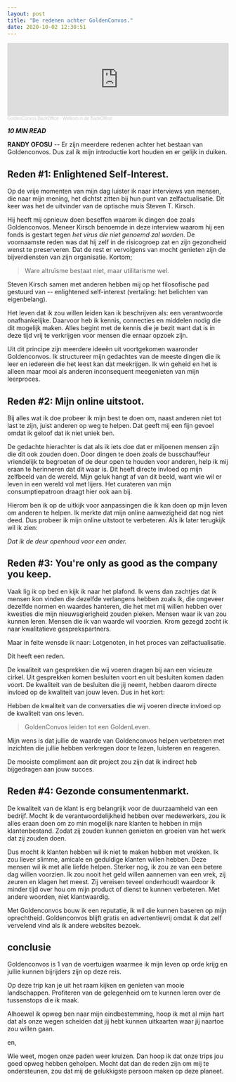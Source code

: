 ```yaml
---
layout: post
title: "De redenen achter GoldenConvos."
date: 2020-10-02 12:30:51
---
```


<iframe width="100%" height="166" scrolling="no" frameborder="no" allow="autoplay" src="https://w.soundcloud.com/player/?url=https%3A//api.soundcloud.com/tracks/880276330&color=%23daa51f&auto_play=false&hide_related=false&show_comments=true&show_user=true&show_reposts=false&show_teaser=true"></iframe><div style="font-size: 10px; color: #cccccc;line-break: anywhere;word-break: normal;overflow: hidden;white-space: nowrap;text-overflow: ellipsis; font-family: Interstate,Lucida Grande,Lucida Sans Unicode,Lucida Sans,Garuda,Verdana,Tahoma,sans-serif;font-weight: 100;"><a href="https://soundcloud.com/goldenconvos" title="GoldenConvos BackOffice" target="_blank" style="color: #cccccc; text-decoration: none;">GoldenConvos BackOffice</a> · <a href="https://soundcloud.com/goldenconvos/backoffice" title="Welkom in de BackOffice!" target="_blank" style="color: #cccccc; text-decoration: none;">Welkom in de BackOffice!</a></div>

<i class="fa fa-clock-o" aria-hidden="true" style="fontsize:20px"> **10 MIN READ**</i>

**RANDY OFOSU** -- Er zijn meerdere redenen achter het bestaan van Goldenconvos. Dus zal ik mijn introductie kort houden en er gelijk in duiken.

## Reden #1: Enlightened Self-Interest.
Op de vrije momenten van mijn dag luister ik naar interviews van mensen, die naar mijn mening, het dichtst zitten bij hun punt van zelfactualisatie. Dit keer was het de uitvinder van de optische muis Steven T. Kirsch. 

Hij heeft mij opnieuw doen beseffen waarom ik dingen doe zoals Goldenconvos. Meneer Kirsch benoemde in deze interview waarom hij een fonds is gestart tegen *het virus die niet genoemd zal worden*. De voornaamste reden was dat hij zelf in de risicogroep zat en zijn gezondheid wenst te preserveren. Dat de rest er vervolgens van mocht genieten zijn de bijverdiensten van zijn organisatie. Kortom;

> Ware altruïsme bestaat niet, maar utilitarisme wel.

Steven Kirsch samen met anderen hebben mij op het filosofische pad gestuurd van -- enlightened self-interest (vertaling: het belichten van eigenbelang). 

Het leven dat ik zou willen leiden kan ik beschrijven als: een verantwoorde onafhankelijke. Daarvoor heb ik kennis, connecties en middelen nodig die dit mogelijk maken. Alles begint met de kennis die je bezit want dat is in deze tijd vrij te verkrijgen voor mensen die ernaar opzoek zijn. 

Uit dit principe zijn meerdere ideeën uit voortgekomen waaronder Goldenconvos. Ik structureer mijn gedachtes van de meeste dingen die ik leer en iedereen die het leest kan dat meekrijgen. Ik win geheid en het is alleen maar mooi als anderen inconsequent meegenieten van mijn leerproces.

## Reden #2: Mijn online uitstoot.
Bij alles wat ik doe probeer ik mijn best te doen om, naast anderen niet tot last te zijn, juist anderen op weg te helpen. Dat geeft mij een fijn gevoel omdat ik geloof dat ik niet uniek ben. 

De gedachte hierachter is dat als ik iets doe dat er miljoenen mensen zijn die dit ook zouden doen. Door dingen te doen zoals de busschauffeur vriendelijk te begroeten of de deur open te houden voor anderen, help ik mij eraan te herinneren dat dit waar is. Dit heeft directe invloed op mijn zelfbeeld van de wereld. Mijn geluk hangt af van dit beeld, want wie wil er leven in een wereld vol met lijers. Het curateren van mijn consumptiepatroon draagt hier ook aan bij.

Hierom ben ik op de uitkijk voor aanpassingen die ik kan doen op mijn leven om anderen te helpen. Ik merkte dat mijn online aanwezigheid dat nog niet deed. Dus probeer ik mijn online uitstoot te verbeteren. Als ik later terugkijk wil ik zien: 

*Dat ik de deur openhoud voor een ander.*

## Reden #3: You're only as good as the company you keep.
Vaak lig ik op bed en kijk ik naar het plafond. Ik wens dan zachtjes dat ik mensen kon vinden die dezelfde verlangens hebben zoals ik, die ongeveer dezelfde normen en waardes hanteren, die het met mij willen hebben over kwesties die mijn nieuwsgierigheid zouden pieken. Mensen waar ik van zou kunnen leren. Mensen die ik van waarde wil voorzien. Krom gezegd zocht ik naar kwalitatieve gesprekspartners. 

Maar in feite wensde ik naar:
Lotgenoten, in het proces van zelfactualisatie. 

Dit heeft een reden.

De kwaliteit van gesprekken die wij voeren dragen bij aan een vicieuze cirkel. Uit gesprekken komen besluiten voort en uit besluiten komen daden voort. De kwaliteit van de besluiten die jij neemt, hebben daarom directe invloed op de kwaliteit van jouw leven. Dus in het kort:

Hebben de kwaliteit van de conversaties die wij voeren directe invloed op de kwaliteit van ons leven.

> GoldenConvos leiden tot een GoldenLeven.

Mijn wens is dat jullie de waarde van Goldenconvos helpen verbeteren met inzichten die jullie hebben verkregen door te lezen, luisteren en reageren. 

De mooiste compliment aan dit project zou zijn dat ik indirect heb bijgedragen aan jouw succes.

<!-- > Here we measure succes by how many people succesful next you. We say you are broke if everybody else broke except for you. -- Shawn Carter -->

## Reden #4: Gezonde consumentenmarkt.
De kwaliteit van de klant is erg belangrijk voor de duurzaamheid van een bedrijf. Mocht ik de verantwoordelijkheid hebben over medewerkers, zou ik alles eraan doen om zo min mogelijk nare klanten te hebben in mijn klantenbestand. Zodat zij zouden kunnen genieten en groeien van het werk dat zij zouden doen.

Dus mocht ik klanten hebben wil ik niet te maken hebben met vrekken. Ik zou liever slimme, amicale en geduldige klanten willen hebben. Deze mensen wil ik met alle liefde helpen. Sterker nog, ik zou ze van een betere dag willen voorzien. Ik zou nooit het geld willen aannemen van een vrek, zij zeuren en klagen het meest. Zij vereisen teveel onderhoudt waardoor ik minder tijd over hou om mijn product of dienst te kunnen verbeteren. Met andere woorden, niet klantwaardig.

Met Goldenconvos bouw ik een reputatie, ik wil die kunnen baseren op mijn oprechtheid. Goldenconvos blijft gratis en advertentievrij omdat ik dat zelf vervelend vind als ik andere websites bezoek. 

## conclusie
Goldenconvos is 1 van de voertuigen waarmee ik mijn leven op orde krijg en jullie kunnen bijrijders zijn op deze reis. 

Op deze trip kan je uit het raam kijken en genieten van mooie landschappen. Profiteren van de gelegenheid om te kunnen leren over de tussenstops die ik maak. 

Alhoewel ik opweg ben naar mijn eindbestemming, hoop ik met al mijn hart dat als onze wegen scheiden dat jij hebt kunnen uitkaarten waar jij naartoe zou willen gaan. 

en,

Wie weet, mogen onze paden weer kruizen. Dan hoop ik dat onze trips jou goed opweg hebben geholpen. Mocht dat dan de reden zijn om mij te ondersteunen, zou dat mij de gelukkigste persoon maken op deze planeet.